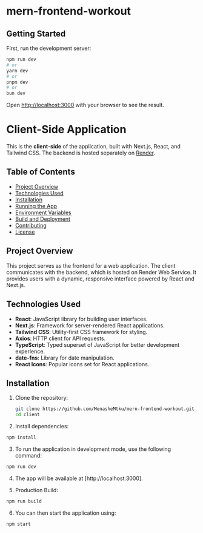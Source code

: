 # mern-frontend-workout

## Getting Started

First, run the development server:

```bash
npm run dev
# or
yarn dev
# or
pnpm dev
# or
bun dev
```

Open [http://localhost:3000](http://localhost:3000) with your browser to see the result.

# Client-Side Application

This is the **client-side** of the application, built with Next.js, React, and Tailwind CSS. The backend is hosted separately on [Render](https://render.com/).

## Table of Contents

- [Project Overview](#project-overview)
- [Technologies Used](#technologies-used)
- [Installation](#installation)
- [Running the App](#running-the-app)
- [Environment Variables](#environment-variables)
- [Build and Deployment](#build-and-deployment)
- [Contributing](#contributing)
- [License](#license)

## Project Overview

This project serves as the frontend for a web application. The client communicates with the backend, which is hosted on Render Web Service. It provides users with a dynamic, responsive interface powered by React and Next.js.

## Technologies Used

- **React**: JavaScript library for building user interfaces.
- **Next.js**: Framework for server-rendered React applications.
- **Tailwind CSS**: Utility-first CSS framework for styling.
- **Axios**: HTTP client for API requests.
- **TypeScript**: Typed superset of JavaScript for better development experience.
- **date-fns**: Library for date manipulation.
- **React Icons**: Popular icons set for React applications.

## Installation

1. Clone the repository:

   ```bash
   git clone https://github.com/MenasheMtku/mern-frontend-workout.git
   cd client
   ```

2. Install dependencies:

```bash
npm install
```

3. To run the application in development mode, use the following command:

```bash
npm run dev
```

4.  The app will be available at [http://localhost:3000].

5.  Production Build:

```bash
npm run build
```

6.  You can then start the application using:

```bash
npm start
```
